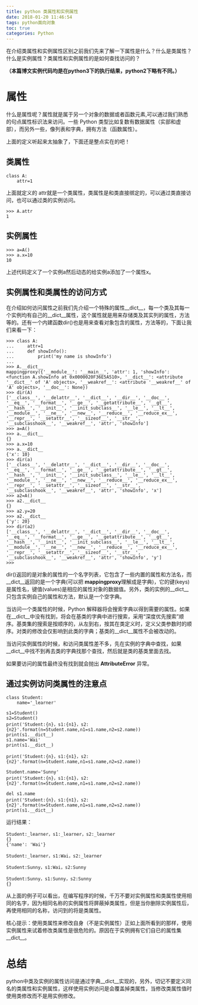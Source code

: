 ```yaml
---
title: python 类属性和实例属性
date: 2018-01-20 11:46:54
tags: python面向对象
toc: true
categories: Python
---
```


在介绍类属性和实例属性区别之前我们先来了解一下属性是什么？什么是类属性？什么是实例属性？类属性和实例属性的是如何查找访问的？

**（本篇博文实例代码均是在python3下的执行结果，python2下略有不同。）**
<!--more-->
# 属性

什么是属性呢？属性就是属于另一个对象的数据或者函数元素,可以通过我们熟悉的句点属性标识法来访问。一些 Python 类型比如复数有数据属性（实部和虚部），而另外一些，像列表和字典，拥有方法（函数属性）。

上面的定义听起来太抽象了，下面还是整点实在的吧！

## 类属性

	class A:
		attr=1

上面就定义的 attr就是一个类属性，类属性是和类直接绑定的，可以通过类直接访问，也可以通过类的实例访问。

	>>> A.attr
	1

## 实例属性

	>>> a=A()
	>>> a.x=10
	10
上述代码定义了一个实例a然后动态的给实例a添加了一个属性x。

## 实例属性和类属性的访问方式

在介绍如何访问属性之前我们先介绍一个特殊的属性\_\_dict\_\_，每一个类及其每一个实例均有自己的\_\_dict\_\_属性，这个属性就是用来存储类及其实列的属性，方法等的。还有一个内建函数dir()也是用来查看对象包含的属性，方法等的，下面让我们来看一下：

	>>> class A:
	...     attr=1
	...     def showInfo():
	...         print('my name is showInfo')
	...
	>>> A.__dict__
	mappingproxy({'__module__': '__main__', 'attr': 1, 'showInfo': <function A.showInfo at 0x0000020F36E5A510>, '__dict__': <attribute '__dict__' of 'A' objects>, '__weakref__': <attribute '__weakref__' of 'A' objects>, '__doc__': None})
	>>> dir(A)
	['__class__', '__delattr__', '__dict__', '__dir__', '__doc__', '__eq__', '__format__', '__ge__', '__getattribute__', '__gt__', '__hash__', '__init__', '__init_subclass__', '__le__', '__lt__', '__module__', '__ne__', '__new__', '__reduce__', '__reduce_ex__', '__repr__', '__setattr__', '__sizeof__', '__str__', '__subclasshook__', '__weakref__', 'attr', 'showInfo']
	>>> a=A()
	>>> a.__dict__
	{}
	>>> a.x=10
	>>> a.__dict__
	{'x': 10}
	>>> dir(a)
	['__class__', '__delattr__', '__dict__', '__dir__', '__doc__', '__eq__', '__format__', '__ge__', '__getattribute__', '__gt__', '__hash__', '__init__', '__init_subclass__', '__le__', '__lt__', '__module__', '__ne__', '__new__', '__reduce__', '__reduce_ex__', '__repr__', '__setattr__', '__sizeof__', '__str__', '__subclasshook__', '__weakref__', 'attr', 'showInfo', 'x']
	>>> a2=A()
	>>> a2.__dict__
	{}
	>>> a2.y=20
	>>> a2.__dict__
	{'y': 20}
	>>> dir(a2)
	['__class__', '__delattr__', '__dict__', '__dir__', '__doc__', '__eq__', '__format__', '__ge__', '__getattribute__', '__gt__', '__hash__', '__init__', '__init_subclass__', '__le__', '__lt__', '__module__', '__ne__', '__new__', '__reduce__', '__reduce_ex__', '__repr__', '__setattr__', '__sizeof__', '__str__', '__subclasshook__', '__weakref__', 'attr', 'showInfo', 'y']
	>>>
dir()返回的是对象的属性的一个名字列表，它包含了一些内置的属性和方法名，而\_\_dict\_\_返回的是一个字典(可以把 **mappingproxy**理解成是字典)，它的键(keys)是属性名，键值(values)是相应的属性对象的数据值。另外，类的实例的\_\_dict\_\_只包含实例自己的属性和方法，默认是一个空字典。

当访问一个类属性的时候，Python 解释器将会搜索字典以得到需要的属性。如果在\_\_dict\_\_中没有找到，将会在基类的字典中进行搜索，采用“深度优先搜索”顺序。基类集的搜索是按顺序的，从左到右，按其在类定义时，定义父类参数时的顺序。对类的修改会仅影响到此类的字典；基类的\_\_dict\_\_属性不会被改动的。

当访问实例属性的时候，和访问类属性差不多，先在实例的字典中查找，如果\_\_dict\_\_中找不到再去类的字典找那个查找，然后就是类的基类里面去找。

如果要访问的属性最终没有找到就会抛出 **AttributeError** 异常。

## 通过实例访问类属性的注意点

	class Student:
	    name='_learner'
	
	s1=Student()
	s2=Student()
	print('Student:{n}，s1:{n1}，s2:{n2}'.format(n=Student.name,n1=s1.name,n2=s2.name))
	print(s1.__dict__)
	s1.name='Wai'
	print(s1.__dict__)

	print('Student:{n}，s1:{n1}，s2:{n2}'.format(n=Student.name,n1=s1.name,n2=s2.name))

	Student.name='Sunny'
	print('Student:{n}，s1:{n1}，s2:{n2}'.format(n=Student.name,n1=s1.name,n2=s2.name))
	
	del s1.name
	print('Student:{n}，s1:{n1}，s2:{n2}'.format(n=Student.name,n1=s1.name,n2=s2.name))
	print(s1.__dict__)

运行结果：

	Student:_learner，s1:_learner，s2:_learner
	{}
	{'name': 'Wai'}

	Student:_learner，s1:Wai，s2:_learner

	Student:Sunny，s1:Wai，s2:Sunny

	Student:Sunny，s1:Sunny，s2:Sunny
	{}
从上面的例子可以看出，在编写程序的时候，千万不要对实例属性和类属性使用相同的名字，因为相同名称的实例属性将屏蔽掉类属性，但是当你删除实例属性后，再使用相同的名称，访问到的将是类属性。

核心提示：使用类属性来修改自身（不是实例属性）正如上面所看到的那样，使用实例属性来试着修改类属性是很危险的。原因在于实例拥有它们自已的属性集\_\_dict\_\_。

# 总结
python中类及实例的属性访问是通过字典\_\_dict\_\_实现的，另外，切记不要定义同名的类属性和实例属性，这样使用实例访问是会覆盖掉类属性，当修改类属性值时使用类修改而不是用实例修改。






	



